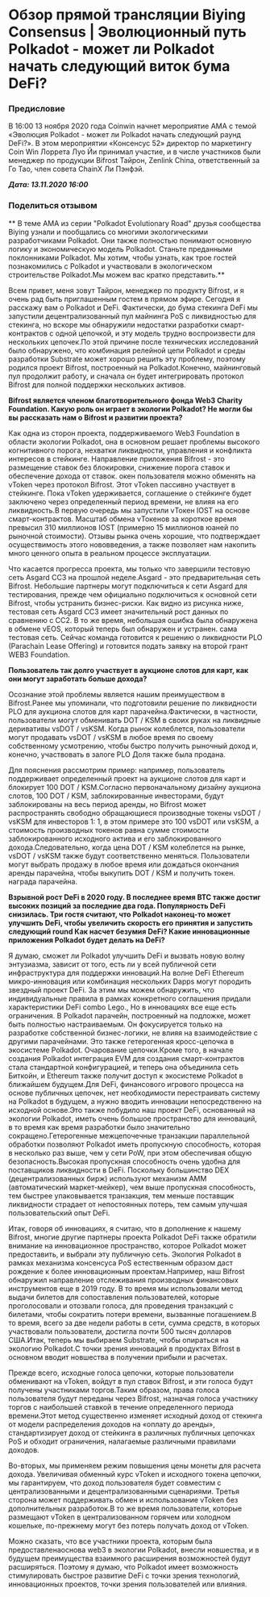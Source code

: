 # Обзор прямой трансляции Biying Consensus | Эволюционный путь Polkadot - может ли Polkadot начать следующий виток бума DeFi?

### Предисловие

В 16:00 13 ноября 2020 года Coinwin начнет мероприятие AMA с темой «Эволюция Polkadot - может ли Polkadot начать следующий раунд DeFi?». В этом мероприятии «Консенсус 52» директор по маркетингу Coin Win Лоррета Луо Йи принимал участие, и в числе участников были менеджер по продукции Bifrost Тайрон, Zenlink China, ответственный за Го Тао, член совета ChainX Ли Пэнфэй.

***Дата: 13.11.2020 16:00***

### Поделиться отзывом

** В теме AMA из серии "Polkadot Evolutionary Road" друзья сообщества Biying узнали и пообщались со многими экологическими разработчиками Polkadot. Они также полностью понимают основную логику и экономическую модель Polkadot. Станьте преданными поклонниками Polkadot. Мы хотим, чтобы узнать, как трое гостей познакомились с Polkadot и участвовали в экологическом строительстве Polkadot.Мы можем вас кратко представить.**

Всем привет, меня зовут Тайрон, менеджер по продукту Bifrost, и я очень рад быть приглашенным гостем в прямом эфире. Сегодня я расскажу вам о Polkadot и DeFi. Фактически, до бума стекинга DeFi мы запустили децентрализованный пул майнинга PoS с ликвидностью для стекинга, но вскоре мы обнаружили недостатки разработки смарт-контрактов с одной цепочкой, и эту модель трудно воспроизвести для нескольких цепочек.По этой причине после технических исследований было обнаружено, что комбинация релейной цепи Polkadot и среды разработки Substrate может хорошо решить эту проблему, поэтому родился проект Bifrost, построенный на Polkadot.Конечно, майнинговый пул продолжит работу, и сначала он будет интегрировать протокол Bifrost для полной поддержки нескольких активов.

**Bifrost является членом благотворительного фонда Web3 Charity Foundation. Какую роль он играет в экологии Polkadot? Не могли бы вы рассказать нам о Bifrost и развитии проекта?**

Как одна из сторон проекта, поддерживаемого Web3 Foundation в области экологии Polkadot, она в основном решает проблемы высокого когнитивного порога, нехватки ликвидности, управления и конфликта интересов в стейкинге. Направление приложения Bifrost - это размещение ставок без блокировки, снижение порога ставок и обеспечение дохода от ставок. окен пользователя можно обменять на vToken через протокол Bifrost. Этот vToken пассивно участвует в стейкинге. Пока vToken удерживается, соглашение о стейкинге будет заключено через определенный период времени, не влияя на его ликвидность.В первую очередь мы запустили vТокен IOST на основе смарт-контрактов. Масштаб обмена vТокенов за короткое время превысил 310 миллионов IOST (примерно 15 миллионов юаней по рыночной стоимости). Отзывы рынка очень хорошие, что подтверждает осуществимость этого нововведения, а также позволяет нам накопить много ценного опыта в реальном процессе эксплуатации.

Что касается прогресса проекта, мы только что завершили тестовую сеть Asgard CC3 на прошлой неделе.Asgard - это предварительная сеть Bifrost. Небольшие партнеры могут подключиться к сети Asgard для тестирования, прежде чем официально подключиться к основной сети Bifrost, чтобы устранить бизнес-риски. Как видно из рисунка ниже, тестовая сеть Asgard CC3 имеет значительный рост данных по сравнению с CC2. В то же время, небольшая ошибка была обнаружена в обмене vEOS, который теперь был обнаружен и устранен. сама тестовая сеть. Сейчас команда готовится к решению о ликвидности PLO (Parachain Lease Offering) и готовится подать заявку на второй грант WEB3 Foundation.

**Пользователь так долго участвует в аукционе слотов для карт, как они могут заработать больше дохода?**

Осознание этой проблемы является нашим преимуществом в Bifrost.Ранее мы упоминали, что подготовили решение по ликвидности PLO для аукциона слотов для карт парачейна.Фактически, в частности, пользователи могут обменивать DOT / KSM в своих руках на ликвидные деривативы vsDOT / vsKSM. Когда рынок колеблется, пользователи могут продавать vsDOT / vsKSM в любое время по своему собственному усмотрению, чтобы быстро получить рыночный доход и, конечно, участвовать в залоге PLO Доля также была продана.

Для пояснения рассмотрим пример: например, пользователь поддерживает определенный проект на аукционе слотов для карт и блокирует 100 DOT / KSM.Согласно первоначальному дизайну аукциона слотов, 100 DOT / KSM, заблокированные инвесторами, будут заблокированы на весь период аренды, но Bifrost может распространять свободно обращающиеся производные токены vsDOT / vsKSM для инвесторов 1: 1, в этом примере это 100 vsDOT или vsKSM, а стоимость производных токенов равна сумме стоимости заблокированного исходного актива и его заблокированного дохода.Следовательно, когда цена DOT / KSM колеблется на рынке, vsDOT / vsKSM также будут соответственно меняться. Пользователи могут выбрать продажу в любое время или дождаться окончания аренды парачейна, чтобы выкупить DOT / KSM и получить токен. награда парачейна.

**Взрывной рост DeFi в 2020 году. В последнее время BTC также достиг высоких позиций за последние два года. Популярность DeFi снизилась. Три гостя считают, что Polkadot наконец-то может улучшить DeFi, чтобы увеличить скорость его принятия и запустить следующий round Как насчет безумия DeFi? Какие инновационные приложения Polkadot будет делать на DeFi?**

Я думаю, сможет ли Polkadot улучшить DeFi и вызвать новую волну энтузиазма, зависит от того, есть ли у всей публичной сети инфраструктура для поддержки инноваций.На волне DeFi Ethereum микро-инновация или комбинация нескольких Dapps могут породить звездный проект DeFi. За этим мы можем обнаружить, что индивидуальные правила в рамках конкретного соглашения придали характеристики DeFi combo Lego., Но в инновациях все еще есть ограничения. В Polkadot парачейн, построенный на подложке, может быть полностью настраиваемым. Он фокусируется только на разработке собственной бизнес-логики, не влияя на взаимодействие с другими парачейнами. Это также гетерогенная кросс-цепочка в экосистеме Polkadot. Очарование цепочки.Кроме того, в начале создания Polkadot интеграция EVM для создания смарт-контрактов стала стандартной конфигурацией, и теперь она объединила сеть Биткойн, и Ethereum также получит доступ к экосистеме Polkadot в ближайшем будущем.Для DeFi, финансового игрового процесса на основе публичных цепочек, нет необходимости перестраивать систему на Polkadot в будущем, а нужно вводить инновации непосредственно на исходной основе.Это также побудило наш проект DeFi, основанный на экологии Polkadot, иметь очень большое пространство для инноваций, в то время как время разработки было значительно сокращено.Гетерогенные межцепочечные транзакции параллельной обработки позволяют Polkadot иметь пропускную способность, которая в несколько раз выше, чем у сети PoW, при этом обеспечивая общую безопасность.Высокая пропускная способность очень удобна для поставщиков ликвидности в DeFi. Поскольку большинство DEX (децентрализованных бирж) используют механизм AMM (автоматический маркет-мейкер), чем выше пропускная способность, тем быстрее упаковывается транзакция, тем меньше поставщик ликвидности страдает от непостоянных потерь, тем самым улучшая пользовательский опыт DeFi.

Итак, говоря об инновациях, я считаю, что в дополнение к нашему Bifrost, многие другие партнеры проекта Polkadot DeFi также обратили внимание на инновационное пространство, которое Polkadot может предоставить, и выбрали эту публичную сеть. Экология Polkadot в рамках механизма консенсуса PoS естественным образом даст рождение к более инновационным проектам.Например, наш Bifrost обнаружил направление отслеживания производных финансовых инструментов еще в 2019 году. В то время мы использовали метод выдачи билетов для сопоставления пользователей, которые проголосовали и отозвали голоса, для проведения транзакций с билетами, чтобы сократить потери времени, вызванные погашением.В то время, всего за две недели работы в сети, сумма средств, в которых участвовали пользователи, достигла почти 500 тысяч долларов США.Итак, теперь мы выбираем Substrate, чтобы опираться на экологию Polkadot.С точки зрения инноваций в продуктах Bifrost в основном вводит новшества в получении прибыли и расчетах.

Прежде всего, исходные голоса цепочки, которые пользователи обменивают на vToken, войдут в пул ставок Bifrost, и эти голоса будут получены участниками торгов.Таким образом, права голоса пользователя будут переданы через Bifrost, назначая голоса участнику торгов с наибольшей ставкой в ​​течение определенного периода времени.Этот метод существенно изменяет исходный доход от стекинга от модели распределения доходов на «оплату до аренды», стандартизирует доход от стейкинга в различных публичных цепочках PoS и обходит ограничения, налагаемые различными правилами доходов.

Во-вторых, мы применяем режим повышения цены монеты для расчета дохода. Увеличивая обменный курс vToken и исходного токена цепочки, мы гарантируем, что доход пользователя будет совместим с централизованными и децентрализованными сценариями. Третья сторона может поддерживать обмен и использование vToken без дополнительных разработок.В то же время пользователи, которые размещают vToken в централизованном горячем или холодном кошельке, по-прежнему могут без потерь получать доход от vToken.

Можно сказать, что все участники проекта, которым была предоставлена ​​основа web3 в экологии Polkadot, внесли новшества, и в будущем преимущества взаимного расширения возможностей будут расширяться. Поэтому я думаю, что Polkadot имеет возможность стимулировать быстрое развитие DeFi с точки зрения технологий, инновационных проектов, точки зрения пользователей или влияния.